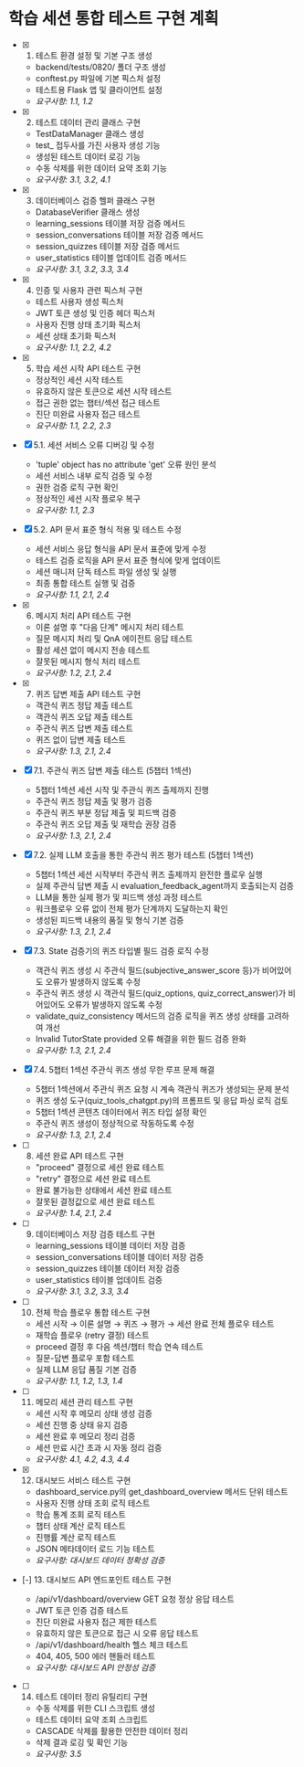 # 학습 세션 통합 테스트 구현 계획

- [x] 1. 테스트 환경 설정 및 기본 구조 생성

  - backend/tests/0820/ 폴더 구조 생성
  - conftest.py 파일에 기본 픽스처 설정
  - 테스트용 Flask 앱 및 클라이언트 설정
  - _요구사항: 1.1, 1.2_

- [x] 2. 테스트 데이터 관리 클래스 구현

  - TestDataManager 클래스 생성
  - test_ 접두사를 가진 사용자 생성 기능
  - 생성된 테스트 데이터 로깅 기능
  - 수동 삭제를 위한 데이터 요약 조회 기능
  - _요구사항: 3.1, 3.2, 4.1_

- [x] 3. 데이터베이스 검증 헬퍼 클래스 구현

  - DatabaseVerifier 클래스 생성
  - learning_sessions 테이블 저장 검증 메서드
  - session_conversations 테이블 저장 검증 메서드
  - session_quizzes 테이블 저장 검증 메서드
  - user_statistics 테이블 업데이트 검증 메서드
  - _요구사항: 3.1, 3.2, 3.3, 3.4_

- [x] 4. 인증 및 사용자 관련 픽스처 구현





  - 테스트 사용자 생성 픽스처
  - JWT 토큰 생성 및 인증 헤더 픽스처
  - 사용자 진행 상태 초기화 픽스처
  - 세션 상태 초기화 픽스처
  - _요구사항: 1.1, 2.2, 4.2_

- [x] 5. 학습 세션 시작 API 테스트 구현





  - 정상적인 세션 시작 테스트
  - 유효하지 않은 토큰으로 세션 시작 테스트
  - 접근 권한 없는 챕터/섹션 접근 테스트
  - 진단 미완료 사용자 접근 테스트
  - _요구사항: 1.1, 2.2, 2.3_

- [x] 5.1. 세션 서비스 오류 디버깅 및 수정
  - 'tuple' object has no attribute 'get' 오류 원인 분석
  - 세션 서비스 내부 로직 검증 및 수정
  - 권한 검증 로직 구현 확인
  - 정상적인 세션 시작 플로우 복구
  - _요구사항: 1.1, 2.3_

- [x] 5.2. API 문서 표준 형식 적용 및 테스트 수정







  - 세션 서비스 응답 형식을 API 문서 표준에 맞게 수정
  - 테스트 검증 로직을 API 문서 표준 형식에 맞게 업데이트
  - 세션 매니저 단독 테스트 파일 생성 및 실행
  - 최종 통합 테스트 실행 및 검증
  - _요구사항: 1.1, 2.1, 2.4_

- [x] 6. 메시지 처리 API 테스트 구현





  - 이론 설명 후 "다음 단계" 메시지 처리 테스트
  - 질문 메시지 처리 및 QnA 에이전트 응답 테스트
  - 활성 세션 없이 메시지 전송 테스트
  - 잘못된 메시지 형식 처리 테스트
  - _요구사항: 1.2, 2.1, 2.4_

- [x] 7. 퀴즈 답변 제출 API 테스트 구현





  - 객관식 퀴즈 정답 제출 테스트
  - 객관식 퀴즈 오답 제출 테스트
  - 주관식 퀴즈 답변 제출 테스트
  - 퀴즈 없이 답변 제출 테스트
  - _요구사항: 1.3, 2.1, 2.4_

- [x] 7.1. 주관식 퀴즈 답변 제출 테스트 (5챕터 1섹션)



  - 5챕터 1섹션 세션 시작 및 주관식 퀴즈 출제까지 진행
  - 주관식 퀴즈 정답 제출 및 평가 검증
  - 주관식 퀴즈 부분 정답 제출 및 피드백 검증
  - 주관식 퀴즈 오답 제출 및 재학습 권장 검증
  - _요구사항: 1.3, 2.1, 2.4_

- [x] 7.2. 실제 LLM 호출을 통한 주관식 퀴즈 평가 테스트 (5챕터 1섹션)









  - 5챕터 1섹션 세션 시작부터 주관식 퀴즈 출제까지 완전한 플로우 실행
  - 실제 주관식 답변 제출 시 evaluation_feedback_agent까지 호출되는지 검증
  - LLM을 통한 실제 평가 및 피드백 생성 과정 테스트
  - 워크플로우 오류 없이 전체 평가 단계까지 도달하는지 확인
  - 생성된 피드백 내용의 품질 및 형식 기본 검증
  - _요구사항: 1.3, 2.1, 2.4_

- [x] 7.3. State 검증기의 퀴즈 타입별 필드 검증 로직 수정


  - 객관식 퀴즈 생성 시 주관식 필드(subjective_answer_score 등)가 비어있어도 오류가 발생하지 않도록 수정
  - 주관식 퀴즈 생성 시 객관식 필드(quiz_options, quiz_correct_answer)가 비어있어도 오류가 발생하지 않도록 수정
  - validate_quiz_consistency 메서드의 검증 로직을 퀴즈 생성 상태를 고려하여 개선
  - Invalid TutorState provided 오류 해결을 위한 필드 검증 완화
  - _요구사항: 1.3, 2.1, 2.4_

- [x] 7.4. 5챕터 1섹션 주관식 퀴즈 생성 무한 루프 문제 해결






  - 5챕터 1섹션에서 주관식 퀴즈 요청 시 계속 객관식 퀴즈가 생성되는 문제 분석
  - 퀴즈 생성 도구(quiz_tools_chatgpt.py)의 프롬프트 및 응답 파싱 로직 검토
  - 5챕터 1섹션 콘텐츠 데이터에서 퀴즈 타입 설정 확인
  - 주관식 퀴즈 생성이 정상적으로 작동하도록 수정
  - _요구사항: 1.3, 2.1, 2.4_

- [ ] 8. 세션 완료 API 테스트 구현
  - "proceed" 결정으로 세션 완료 테스트
  - "retry" 결정으로 세션 완료 테스트
  - 완료 불가능한 상태에서 세션 완료 테스트
  - 잘못된 결정값으로 세션 완료 테스트
  - _요구사항: 1.4, 2.1, 2.4_

- [ ] 9. 데이터베이스 저장 검증 테스트 구현
  - learning_sessions 테이블 데이터 저장 검증
  - session_conversations 테이블 데이터 저장 검증
  - session_quizzes 테이블 데이터 저장 검증
  - user_statistics 테이블 업데이트 검증
  - _요구사항: 3.1, 3.2, 3.3, 3.4_

- [ ] 10. 전체 학습 플로우 통합 테스트 구현
  - 세션 시작 → 이론 설명 → 퀴즈 → 평가 → 세션 완료 전체 플로우 테스트
  - 재학습 플로우 (retry 결정) 테스트
  - proceed 결정 후 다음 섹션/챕터 학습 연속 테스트
  - 질문-답변 플로우 포함 테스트
  - 실제 LLM 응답 품질 기본 검증
  - _요구사항: 1.1, 1.2, 1.3, 1.4_

- [ ] 11. 메모리 세션 관리 테스트 구현
  - 세션 시작 후 메모리 상태 생성 검증
  - 세션 진행 중 상태 유지 검증
  - 세션 완료 후 메모리 정리 검증
  - 세션 만료 시간 초과 시 자동 정리 검증
  - _요구사항: 4.1, 4.2, 4.3, 4.4_

- [x] 12. 대시보드 서비스 테스트 구현






  - dashboard_service.py의 get_dashboard_overview 메서드 단위 테스트
  - 사용자 진행 상태 조회 로직 테스트
  - 학습 통계 조회 로직 테스트
  - 챕터 상태 계산 로직 테스트
  - 진행률 계산 로직 테스트
  - JSON 메타데이터 로드 기능 테스트
  - _요구사항: 대시보드 데이터 정확성 검증_

- [-] 13. 대시보드 API 엔드포인트 테스트 구현







  - /api/v1/dashboard/overview GET 요청 정상 응답 테스트
  - JWT 토큰 인증 검증 테스트
  - 진단 미완료 사용자 접근 제한 테스트
  - 유효하지 않은 토큰으로 접근 시 오류 응답 테스트
  - /api/v1/dashboard/health 헬스 체크 테스트
  - 404, 405, 500 에러 핸들러 테스트
  - _요구사항: 대시보드 API 안정성 검증_

- [ ] 14. 테스트 데이터 정리 유틸리티 구현
  - 수동 삭제를 위한 CLI 스크립트 생성
  - 테스트 데이터 요약 조회 스크립트
  - CASCADE 삭제를 활용한 안전한 데이터 정리
  - 삭제 결과 로깅 및 확인 기능
  - _요구사항: 3.5_